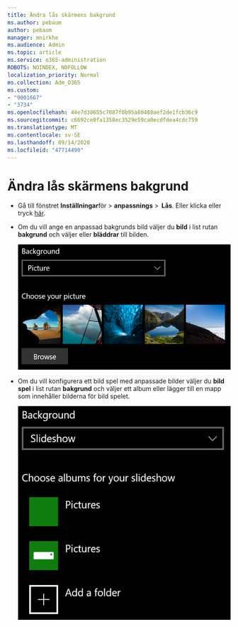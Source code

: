 ```yaml
---
title: Ändra lås skärmens bakgrund
ms.author: pebaum
author: pebaum
manager: mnirkhe
ms.audience: Admin
ms.topic: article
ms.service: o365-administration
ROBOTS: NOINDEX, NOFOLLOW
localization_priority: Normal
ms.collection: Adm_O365
ms.custom:
- "9001667"
- "3734"
ms.openlocfilehash: 44e7d38655c7087f0b95a80488aef2de1fcb36c9
ms.sourcegitcommit: c6692ce0fa1358ec3529e59ca0ecdfdea4cdc759
ms.translationtype: MT
ms.contentlocale: sv-SE
ms.lasthandoff: 09/14/2020
ms.locfileid: "47714490"
---
```

# <a name="change-your-lock-screen-background"></a>Ändra lås skärmens bakgrund

- Gå till fönstret **Inställningar**för  >  **anpassnings**  >  **Lås**. Eller klicka eller tryck [här](ms-settings:lockscreen?activationSource=GetHelp).

- Om du vill ange en anpassad bakgrunds bild väljer du **bild** i list rutan **bakgrund** och väljer eller **bläddrar** till bilden.

  ![Ange en anpassad bakgrunds bild.](media/set-custom-background-pic.png)

- Om du vill konfigurera ett bild spel med anpassade bilder väljer du **bild spel** i list rutan **bakgrund** och väljer ett album eller lägger till en mapp som innehåller bilderna för bild spelet.

  ![Konfigurera ett bild spel med anpassade bilder.](media/set-up-slideshow-background.png)
